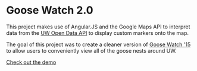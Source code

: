 # Goose Watch 2.0

This project makes use of Angular.JS and the Google Maps API to interpret data from the [UW Open Data API](https://github.com/uWaterloo/api-documentation) to display custom markers onto the map.  

The goal of this project was to create a cleaner version of [Goose Watch '15](http://goose-watch.uwaterloo.ca) to allow users to conveniently view all of the goose nests around UW.

[Check out the demo](http://krispenney.me/goose-watch-2/)
